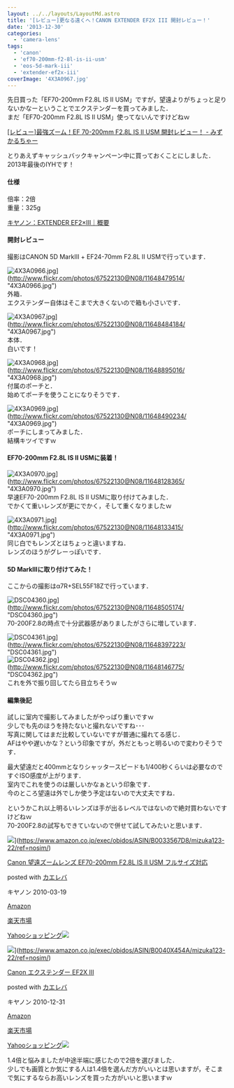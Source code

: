 ```yaml
---
layout: ../../layouts/LayoutMd.astro
title: '[レビュー]更なる遠くへ！CANON EXTENDER EF2X III 開封レビュー！'
date: '2013-12-30'
categories:
  - 'camera-lens'
tags:
  - 'canon'
  - 'ef70-200mm-f2-8l-is-ii-usm'
  - 'eos-5d-mark-iii'
  - 'extender-ef2x-iii'
coverImage: '4X3A0967.jpg'
---
```


先日買った「EF70-200mm F2.8L IS II USM」ですが，望遠よりがちょっと足りないかなーということでエクステンダーを買ってみました．  
まだ「EF70-200mm F2.8L IS II USM」使ってないんですけどねｗ

[\[レビュー\]最強ズーム！EF 70\-200mm F2\.8L IS II USM 開封レビュー！ \- みずかるちゃー](https://mizuka123.net/archive/5056/)

とりあえずキャッシュバックキャンペーン中に買っておくことにしました．  
2013年最後のIYHです！

#### 仕様

倍率：2倍  
重量：325g

[キヤノン：EXTENDER EF2×III｜概要](https://cweb.canon.jp/ef/lineup/extender/extender-ef2-iii/index.html)

#### 開封レビュー

撮影はCANON 5D MarkⅢ + EF24-70mm F2.8L II USMで行っています．

![4X3A0966.jpg](/archive/images/11648479514_97a9f05a73_b.jpg)](http://www.flickr.com/photos/67522130@N08/11648479514/ "4X3A0966.jpg")  
外箱．  
エクステンダー自体はそこまで大きくないので箱も小さいです．

![4X3A0967.jpg](/archive/images/11648484184_0266f42d97_b.jpg)](http://www.flickr.com/photos/67522130@N08/11648484184/ "4X3A0967.jpg")  
本体．  
白いです！

![4X3A0968.jpg](/archive/images/11648895016_6101f89521_b.jpg)](http://www.flickr.com/photos/67522130@N08/11648895016/ "4X3A0968.jpg")  
付属のポーチと．  
始めてポーチを使うことになりそうです．

![4X3A0969.jpg](/archive/images/11648490234_1fd2ca64b2_b.jpg)](http://www.flickr.com/photos/67522130@N08/11648490234/ "4X3A0969.jpg")  
ポーチにしまってみました．  
結構キツイですｗ

#### EF70-200mm F2.8L IS II USMに装着！

![4X3A0970.jpg](/archive/images/11648128365_5bdb14bd53_b.jpg)](http://www.flickr.com/photos/67522130@N08/11648128365/ "4X3A0970.jpg")  
早速EF70-200mm F2.8L IS II USMに取り付けてみました．  
でかくて重いレンズが更にでかく，そして重くなりましたｗ

![4X3A0971.jpg](/archive/images/11648133415_8cf7a66d3d_b.jpg)](http://www.flickr.com/photos/67522130@N08/11648133415/ "4X3A0971.jpg")  
同じ白でもレンズとはちょっと違いますね．  
レンズのほうがグレーっぽいです．

#### 5D MarkⅢに取り付けてみた！

ここからの撮影はα7R+SEL55F18Zで行っています．

![DSC04360.jpg](/archive/images/11648505174_97273f73a4_b.jpg)](http://www.flickr.com/photos/67522130@N08/11648505174/ "DSC04360.jpg")  
70-200F2.8の時点で十分武器感がありましたがさらに増しています．

![DSC04361.jpg](/archive/images/11648397223_20fb4a6c68_b.jpg)](http://www.flickr.com/photos/67522130@N08/11648397223/ "DSC04361.jpg")  
![DSC04362.jpg](/archive/images/11648146775_e665dd472a_b.jpg)](http://www.flickr.com/photos/67522130@N08/11648146775/ "DSC04362.jpg")  
これを外で振り回してたら目立ちそうｗ

#### 編集後記

試しに室内で撮影してみましたがやっぱり重いですｗ  
少しでも先のほうを持たないと撮れないですね･･･  
写真に関してはまだ比較していないですが普通に撮れてる感じ．  
AFはやや遅いかな？という印象ですが，外だともっと明るいので変わりそうです．

最大望遠だと400mmとなりシャッタースピードも1/400秒くらいは必要なのですぐISO感度が上がります．  
室内でこれを使うのは厳しいかなぁという印象です．  
今のところ望遠は外でしか使う予定はないので大丈夫ですね．

というかこれ以上明るいレンズは手が出るレベルではないので絶対買わないですけどねｗ  
70-200F2.8の試写もできていないので併せて試してみたいと思います．

![](/archive/images/41RXcCCQD6L._SL160_.jpg)](https://www.amazon.co.jp/exec/obidos/ASIN/B0033567D8/mizuka123-22/ref=nosim/)

[Canon 望遠ズームレンズ EF70-200mm F2.8L IS II USM フルサイズ対応](https://www.amazon.co.jp/exec/obidos/ASIN/B0033567D8/mizuka123-22/ref=nosim/)

posted with [カエレバ](http://kaereba.com)

キヤノン 2010-03-19

[Amazon](http://www.amazon.co.jp/gp/search?keywords=EF70-200mm%20F2.8L&__mk_ja_JP=%83J%83%5E%83J%83i&tag=mizuka123-22 'アマゾン')

[楽天市場](http://hb.afl.rakuten.co.jp/hgc/032b53ee.4b34c5ee.0f4a541e.f440145e/?pc=http%3A%2F%2Fsearch.rakuten.co.jp%2Fsearch%2Fmall%2FEF70-200mm%2520F2.8L%2F-%2Ff.1-p.1-s.1-sf.0-st.A-v.2%3Fx%3D0%26scid%3Daf_ich_link_urltxt%26m%3Dhttp%3A%2F%2Fm.rakuten.co.jp%2F '楽天市場')

[Yahooショッピング![](//ad.jp.ap.valuecommerce.com/servlet/gifbanner?sid=3066752&pid=881990642)](//ck.jp.ap.valuecommerce.com/servlet/referral?sid=3066752&pid=881990642&vc_url=http%3A%2F%2Fshopping.search.yahoo.co.jp%2Fsearch%3FuIv%3Don%26ei%3DUTF-8%26tab_ex%3Dcommerce%26slider%3D0%26va%3DEF70-200mm%2520F2.8L 'Yahooショッピング')

![](/archive/images/31Y%2BBMRAA%2BL._SL160_.jpg)](https://www.amazon.co.jp/exec/obidos/ASIN/B0040X454A/mizuka123-22/ref=nosim/)

[Canon エクステンダー EF2X III](https://www.amazon.co.jp/exec/obidos/ASIN/B0040X454A/mizuka123-22/ref=nosim/)

posted with [カエレバ](http://kaereba.com)

キヤノン 2010-12-31

[Amazon](http://www.amazon.co.jp/gp/search?keywords=EF2X&__mk_ja_JP=%83J%83%5E%83J%83i&tag=mizuka123-22 'アマゾン')

[楽天市場](http://hb.afl.rakuten.co.jp/hgc/032b53ee.4b34c5ee.0f4a541e.f440145e/?pc=http%3A%2F%2Fsearch.rakuten.co.jp%2Fsearch%2Fmall%2FEF2X%2F-%2Ff.1-p.1-s.1-sf.0-st.A-v.2%3Fx%3D0%26scid%3Daf_ich_link_urltxt%26m%3Dhttp%3A%2F%2Fm.rakuten.co.jp%2F '楽天市場')

[Yahooショッピング![](//ad.jp.ap.valuecommerce.com/servlet/gifbanner?sid=3066752&pid=881990642)](//ck.jp.ap.valuecommerce.com/servlet/referral?sid=3066752&pid=881990642&vc_url=http%3A%2F%2Fshopping.search.yahoo.co.jp%2Fsearch%3FuIv%3Don%26ei%3DUTF-8%26tab_ex%3Dcommerce%26slider%3D0%26va%3DEF2X 'Yahooショッピング')

1.4倍と悩みましたが中途半端に感じたので2倍を選びました．  
少しでも画質とか気にする人は1.4倍を選んだ方がいいとは思いますが，そこまで気にするならお高いレンズを買った方がいいと思いますｗ
